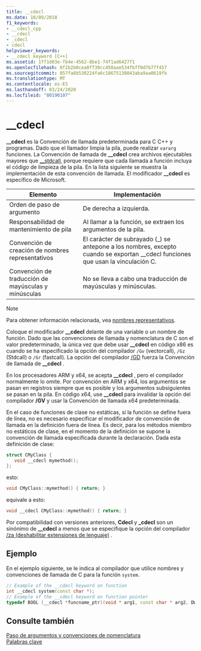 ```yaml
---
title: __cdecl
ms.date: 10/09/2018
f1_keywords:
- __cdecl_cpp
- __cdecl
- _cdecl
- cdecl
helpviewer_keywords:
- __cdecl keyword [C++]
ms.assetid: 1ff1d03e-fb4e-4562-8be1-74f1ad6427f1
ms.openlocfilehash: 8f2b2b0cea8ff30cc450aae534fbff0d7b77f457
ms.sourcegitcommit: 857fa6b530224fa6c18675138043aba9aa0619fb
ms.translationtype: MT
ms.contentlocale: es-ES
ms.lasthandoff: 03/24/2020
ms.locfileid: "80190107"
---
```

# <a name="__cdecl"></a>__cdecl

**__cdecl** es la Convención de llamada predeterminada para C C++ y programas. Dado que el llamador limpia la pila, puede realizar `vararg` funciones. La Convención de llamada de **__cdecl** crea archivos ejecutables mayores que [__stdcall](../cpp/stdcall.md), porque requiere que cada llamada a función incluya el código de limpieza de la pila. En la lista siguiente se muestra la implementación de esta convención de llamada. El modificador **__cdecl** es específico de Microsoft.

|Elemento|Implementación|
|-------------|--------------------|
|Orden de paso de argumento|De derecha a izquierda.|
|Responsabilidad de mantenimiento de pila|Al llamar a la función, se extraen los argumentos de la pila.|
|Convención de creación de nombres representativos|El carácter de subrayado (_) se antepone a los nombres, excepto cuando se exportan \__cdecl funciones que usan la vinculación C.|
|Convención de traducción de mayúsculas y minúsculas|No se lleva a cabo una traducción de mayúsculas y minúsculas.|

> [!NOTE]
>  Para obtener información relacionada, vea [nombres representativos](../build/reference/decorated-names.md).

Coloque el modificador **__cdecl** delante de una variable o un nombre de función. Dado que las convenciones de llamada y nomenclatura de C son el valor predeterminado, la única vez que debe usar **__cdecl** en código x86 es cuando se ha especificado la opción del compilador `/Gv` (vectorcall), `/Gz` (Stdcall) o `/Gr` (fastcall). La opción del compilador [/GD](../build/reference/gd-gr-gv-gz-calling-convention.md) fuerza la Convención de llamada de **__cdecl** .

En los procesadores ARM y x64, se acepta **__cdecl** , pero el compilador normalmente lo omite. Por convención en ARM y x64, los argumentos se pasan en registros siempre que es posible y los argumentos subsiguientes se pasan en la pila. En código x64, use **__cdecl** para invalidar la opción del compilador **/GV** y usar la Convención de llamada x64 predeterminada.

En el caso de funciones de clase no estáticas, si la función se define fuera de línea, no es necesario especificar el modificador de convención de llamada en la definición fuera de línea. Es decir, para los métodos miembro no estáticos de clase, en el momento de la definición se supone la convención de llamada especificada durante la declaración. Dada esta definición de clase:

```cpp
struct CMyClass {
   void __cdecl mymethod();
};
```

esto:

```cpp
void CMyClass::mymethod() { return; }
```

equivale a esto:

```cpp
void __cdecl CMyClass::mymethod() { return; }
```

Por compatibilidad con versiones anteriores, **Cdecl** y **_cdecl** son un sinónimo de **__cdecl** a menos que se especifique la opción del compilador [/za \(deshabilitar extensiones de lenguaje)](../build/reference/za-ze-disable-language-extensions.md) .

## <a name="example"></a>Ejemplo

En el ejemplo siguiente, se le indica al compilador que utilice nombres y convenciones de llamada de C para la función `system`.

```cpp
// Example of the __cdecl keyword on function
int __cdecl system(const char *);
// Example of the __cdecl keyword on function pointer
typedef BOOL (__cdecl *funcname_ptr)(void * arg1, const char * arg2, DWORD flags, ...);
```

## <a name="see-also"></a>Consulte también

[Paso de argumentos y convenciones de nomenclatura](../cpp/argument-passing-and-naming-conventions.md)<br/>
[Palabras clave](../cpp/keywords-cpp.md)
